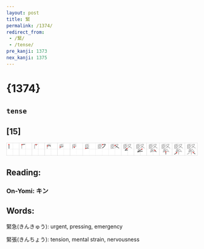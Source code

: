 ```yaml
---
layout: post
title: 緊
permalink: /1374/
redirect_from:
 - /緊/
 - /tense/
pre_kanji: 1373
nex_kanji: 1375
---
```


# {1374}

## `tense`

## [15]

<div class="stroke"><img src="../images/E7B78A.png" /></div>

## Reading:

### On-Yomi: キン

## Words:

緊急(きんきゅう): urgent, pressing, emergency

緊張(きんちょう): tension, mental strain, nervousness
